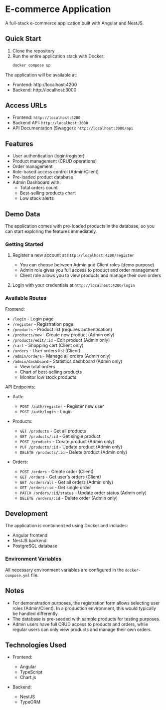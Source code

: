 # E-commerce Application

A full-stack e-commerce application built with Angular and NestJS.

## Quick Start

1. Clone the repository
2. Run the entire application stack with Docker:
   ```bash
   docker compose up
   ```

The application will be available at:
- Frontend: http://localhost:4200 
- Backend: http://localhost:3000

## Access URLs

- Frontend: `http://localhost:4200`
- Backend API: `http://localhost:3000`
- API Documentation (Swagger): `http://localhost:3000/api`

## Features

- User authentication (login/register)
- Product management (CRUD operations)
- Order management
- Role-based access control (Admin/Client)
- Pre-loaded product database
- Admin Dashboard with:
  - Total orders count
  - Best-selling products chart
  - Low stock alerts

## Demo Data

The application comes with pre-loaded products in the database, so you can start exploring the features immediately.

### Getting Started

1. Register a new account at `http://localhost:4200/register`
   - You can choose between Admin and Client roles (demo purpose)
   - Admin role gives you full access to product and order management
   - Client role allows you to view products and manage their own orders

2. Login with your credentials at `http://localhost:4200/login`

### Available Routes

Frontend:
- `/login` - Login page
- `/register` - Registration page
- `/products` - Product list (requires authentication)
- `/products/new` - Create new product (Admin only)
- `/products/edit/:id` - Edit product (Admin only)
- `/cart` - Shopping cart (Client only)
- `/orders` - User orders list (Client)
- `/admin/orders` - Manage all orders (Admin only)
- `/admin/dashboard` - Statistics dashboard (Admin only)
  - View total orders
  - Chart of best-selling products
  - Monitor low stock products

API Endpoints:
- Auth:
  - `POST /auth/register` - Register new user
  - `POST /auth/login` - Login

- Products:
  - `GET /products` - Get all products
  - `GET /products/:id` - Get single product
  - `POST /products` - Create product (Admin only)
  - `PUT /products/:id` - Update product (Admin only)
  - `DELETE /products/:id` - Delete product (Admin only)

- Orders:
  - `POST /orders` - Create order (Client)
  - `GET /orders` - Get user's orders (Client)
  - `GET /orders/all` - Get all orders (Admin only)
  - `GET /orders/:id` - Get single order
  - `PATCH /orders/:id/status` - Update order status (Admin only)
  - `DELETE /orders/:id` - Delete order (Admin only)

## Development

The application is containerized using Docker and includes:
- Angular frontend
- NestJS backend
- PostgreSQL database

### Environment Variables

All necessary environment variables are configured in the `docker-compose.yml` file.

## Notes

- For demonstration purposes, the registration form allows selecting user roles (Admin/Client). In a production environment, this would typically be handled differently.
- The database is pre-seeded with sample products for testing purposes.
- Admin users have full CRUD access to products and orders, while regular users can only view products and manage their own orders.

## Technologies Used

- Frontend:
  - Angular
  - TypeScript
  - Chart.js

- Backend:
  - NestJS
  - TypeORM